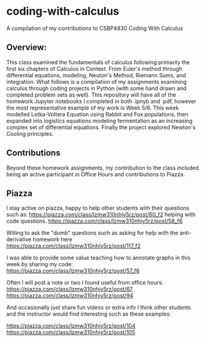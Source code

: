 # coding-with-calculus
A compilation of my contributions to CSBP4830 Coding With Calculus 


## Overview:

This class examined the fundamentals of calculus following primarily the first six chapters of Calculus in Context. From Euler's method through differential equations, modeling, Neuton's Method, Riemann Sums, and integration. What follows is a compilation of my assignments examining calculus through coding projects in Python (with some hand drawn and completed problem sets as well). This repository will have all of the homework Jupyter notebooks I completed in both .ipnyb and .pdf, however the most representative example of my work is Week 5/6. This week modelled Lotka-Voltera Equation using Rabbit and Fox populations, then expanded into logistics equations modeling fermentation as an increasing complex set of differential equations. Finally the project explored Newton's Cooling principles. 


## Contributions

Beyond these homework assignments, my contribution to the class included being an active participant in Office Hours and contributions to Piazza. 

## Piazza 

I stay active on piazza, happy to help other students with their questions such as:
https://piazza.com/class/lzmw310nhiy5rz/post/60_f2 helping with code questions. 
https://piazza.com/class/lzmw310nhiy5rz/post/58_f6

Willing to ask the "dumb" questions such as asking for help with the anti-derivative homework here https://piazza.com/class/lzmw310nhiy5rz/post/117_f2

I was able to provide some value teaching how to annotate graphs in this week by sharing my code:
https://piazza.com/class/lzmw310nhiy5rz/post/57_f6

Often I will post a note or two I found useful from office hours:
https://piazza.com/class/lzmw310nhiy5rz/post/67
https://piazza.com/class/lzmw310nhiy5rz/post/94


And occasionally just share fun videos or extra info I think other students and the instructor would find interesting such as these examples:

https://piazza.com/class/lzmw310nhiy5rz/post/104
https://piazza.com/class/lzmw310nhiy5rz/post/105

